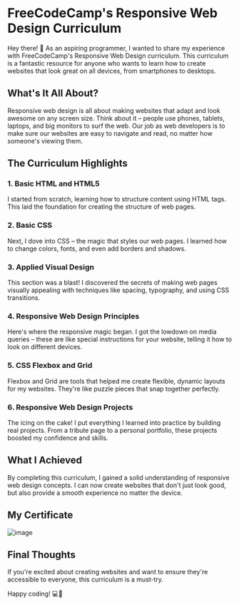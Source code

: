 #  FreeCodeCamp's Responsive Web Design Curriculum

Hey there! 👋 As an aspiring programmer, I wanted to share my experience with FreeCodeCamp's Responsive Web Design curriculum. This curriculum is a fantastic resource for anyone who wants to learn how to create websites that look great on all devices, from smartphones to desktops.

## What's It All About?

Responsive web design is all about making websites that adapt and look awesome on any screen size. Think about it – people use phones, tablets, laptops, and big monitors to surf the web. Our job as web developers is to make sure our websites are easy to navigate and read, no matter how someone's viewing them.

## The Curriculum Highlights

### 1. Basic HTML and HTML5
I started from scratch, learning how to structure content using HTML tags. This laid the foundation for creating the structure of web pages.

### 2. Basic CSS
Next, I dove into CSS – the magic that styles our web pages. I learned how to change colors, fonts, and even add borders and shadows.

### 3. Applied Visual Design
This section was a blast! I discovered the secrets of making web pages visually appealing with techniques like spacing, typography, and using CSS transitions.

### 4. Responsive Web Design Principles
Here's where the responsive magic began. I got the lowdown on media queries – these are like special instructions for your website, telling it how to look on different devices.

### 5. CSS Flexbox and Grid
Flexbox and Grid are tools that helped me create flexible, dynamic layouts for my websites. They're like puzzle pieces that snap together perfectly.

### 6. Responsive Web Design Projects
The icing on the cake! I put everything I learned into practice by building real projects. From a tribute page to a personal portfolio, these projects boosted my confidence and skills.

## What I Achieved

By completing this curriculum, I gained a solid understanding of responsive web design concepts. I can now create websites that don't just look good, but also provide a smooth experience no matter the device.

## My Certificate

![image](https://github.com/OrangeJuice023/freeCodeCampJourney/assets/87125976/7cf8a56f-de9a-499d-95e3-c9253e108891)



## Final Thoughts

If you're excited about creating websites and want to ensure they're accessible to everyone, this curriculum is a must-try.

Happy coding! 💻🚀
